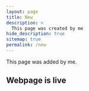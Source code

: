 ```yaml
---
layout: page
title: New
description: >
  This page was created by me
hide_description: true
sitemap: true
permalink: /new
---
```


This page was added by me.

## Webpage is live
